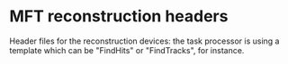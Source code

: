 # MFT reconstruction headers

Header files for the reconstruction devices: the task processor is using a
template which can be "FindHits" or "FindTracks", for instance.

